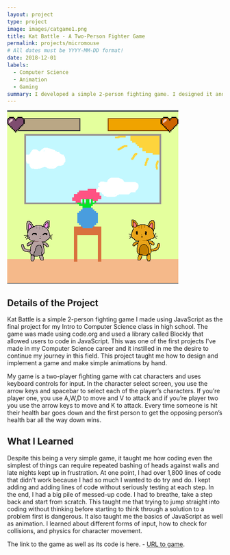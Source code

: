 ```yaml
---
layout: project
type: project
image: images/catgame1.png
title: Kat Battle - A Two-Person Fighter Game
permalink: projects/micromouse
# All dates must be YYYY-MM-DD format!
date: 2018-12-01
labels:
  - Computer Science
  - Animation
  - Gaming
summary: I developed a simple 2-person fighting game. I designed it and made all animations myself.
---
```

  <img class="ui medium image" src="../images/catgame1.png">
  
## Details of the Project 

Kat Battle is a simple 2-person fighting game I made using JavaScript as the final project for my Intro to Computer Science class in high school. The game was made using code.org and used a library called Blockly that allowed users to code in JavaScript. This was one of the first projects I've made in my Computer Science career and it instilled in me the desire to continue my journey in this field. This project taught me how to design and implement a game and make simple animations by hand. 

My game is a two-player fighting game with cat characters and uses keyboard controls for input. In the character select screen, you use the arrow keys and spacebar to select each of the player’s characters. If you’re player one, you use A,W,D to move and V to attack and if you’re player two you use the arrow keys to move and K to attack. Every time someone is hit their health bar goes down and the first person to get the opposing person’s health bar all the way down wins. 

## What I Learned 
Despite this being a very simple game, it taught me how coding even the simplest of things can require repeated bashing of heads against walls and late nights kept up in frustration. At one point, I had over 1,800 lines of code that didn't work because I had so much I wanted to do try and do. I kept adding and adding lines of code without seriously testing at each step. In the end, I had a big pile of messed-up code. I had to breathe, take a step back and start from scratch. This taught me that trying to jump straight into coding without thinking before starting to think through a solution to a problem first is dangerous. It also taught me the basics of JavaScript as well as animation. I learned about different forms of input, how to check for collisions, and physics for character movement. 

The link to the game as well as its code is here. - [URL to game](https://studio.code.org/projects/gamelab/2bTFOeRfpdFYboQyz1Gr0peGUkzgO-M9-lYVZNHb9PQ).



